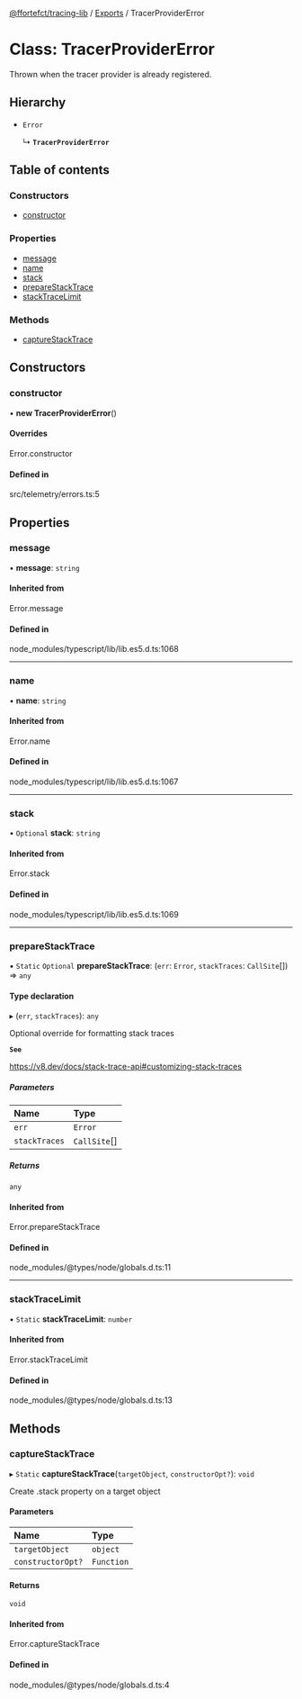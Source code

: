 [@ffortefct/tracing-lib](../README.md) / [Exports](../modules.md) / TracerProviderError

# Class: TracerProviderError

Thrown when the tracer provider is already registered.

## Hierarchy

- `Error`

  ↳ **`TracerProviderError`**

## Table of contents

### Constructors

- [constructor](TracerProviderError.md#constructor)

### Properties

- [message](TracerProviderError.md#message)
- [name](TracerProviderError.md#name)
- [stack](TracerProviderError.md#stack)
- [prepareStackTrace](TracerProviderError.md#preparestacktrace)
- [stackTraceLimit](TracerProviderError.md#stacktracelimit)

### Methods

- [captureStackTrace](TracerProviderError.md#capturestacktrace)

## Constructors

### constructor

• **new TracerProviderError**()

#### Overrides

Error.constructor

#### Defined in

src/telemetry/errors.ts:5

## Properties

### message

• **message**: `string`

#### Inherited from

Error.message

#### Defined in

node_modules/typescript/lib/lib.es5.d.ts:1068

___

### name

• **name**: `string`

#### Inherited from

Error.name

#### Defined in

node_modules/typescript/lib/lib.es5.d.ts:1067

___

### stack

• `Optional` **stack**: `string`

#### Inherited from

Error.stack

#### Defined in

node_modules/typescript/lib/lib.es5.d.ts:1069

___

### prepareStackTrace

▪ `Static` `Optional` **prepareStackTrace**: (`err`: `Error`, `stackTraces`: `CallSite`[]) => `any`

#### Type declaration

▸ (`err`, `stackTraces`): `any`

Optional override for formatting stack traces

**`See`**

https://v8.dev/docs/stack-trace-api#customizing-stack-traces

##### Parameters

| Name | Type |
| :------ | :------ |
| `err` | `Error` |
| `stackTraces` | `CallSite`[] |

##### Returns

`any`

#### Inherited from

Error.prepareStackTrace

#### Defined in

node_modules/@types/node/globals.d.ts:11

___

### stackTraceLimit

▪ `Static` **stackTraceLimit**: `number`

#### Inherited from

Error.stackTraceLimit

#### Defined in

node_modules/@types/node/globals.d.ts:13

## Methods

### captureStackTrace

▸ `Static` **captureStackTrace**(`targetObject`, `constructorOpt?`): `void`

Create .stack property on a target object

#### Parameters

| Name | Type |
| :------ | :------ |
| `targetObject` | `object` |
| `constructorOpt?` | `Function` |

#### Returns

`void`

#### Inherited from

Error.captureStackTrace

#### Defined in

node_modules/@types/node/globals.d.ts:4
